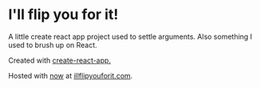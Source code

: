 # I'll flip you for it!

A little create react app project used to settle arguments. Also something I used to brush up on React.

Created with [create-react-app.](https://github.com/facebook/create-react-app)

Hosted with [now](https://zeit.co/now) at [illflipyouforit.com](https://illflipyouforit.com).
